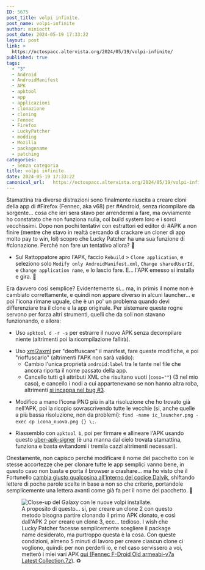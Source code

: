 ```yaml
---
ID: 5675
post_title: volpi infinite.
post_name: volpi-infinite
author: minioctt
post_date: 2024-05-19 17:33:22
layout: post
link: >
  https://octospacc.altervista.org/2024/05/19/volpi-infinite/
published: true
tags:
  - "3"
  - Android
  - AndroidManifest
  - APK
  - apktool
  - app
  - applicazioni
  - clonazione
  - cloning
  - Fennec
  - Firefox
  - LuckyPatcher
  - modding
  - Mozilla
  - packagename
  - patching
categories:
  - Senza categoria
title: volpi infinite.
date: 2024-05-19 17:33:22
canonical_url:   https://octospacc.altervista.org/2024/05/19/volpi-infinite/
---
```

<!-- wp:paragraph -->
<p>Stamattina tra diverse distrazioni sono finalmente riuscita a creare cloni della app di #Firefox (Fennec, aka v68) per #Android, senza ricompilare da sorgente... cosa che ieri sera stavo per arrendermi a fare, ma ovviamente ho constatato che non funziona nulla, col build system loro e i sorci vecchissimi. Dopo non pochi tentativi con estrattori ed editor di #APK a non finire (mentre che stavo in realtà cercando di crackare un cloner di app molto pay to win, lol) scopro che Lucky Patcher ha una sua funzione di #clonazione. Perché non fare un tentativo allora? 🤥️</p>
<!-- /wp:paragraph -->

<!-- wp:list -->
<ul><!-- wp:list-item -->
<li>Sul Rattoppatore apro l'APK, faccio <code>Rebuild</code> &gt; <code>Clone application</code>, e seleziono solo <code>Modify only AndroidManifest.xml</code>, <code>Change sharedUserId</code>, e <code>Change application name</code>, e lo lascio fare. E... l'APK emesso si installa e gira. 🤯️</li>
<!-- /wp:list-item --></ul>
<!-- /wp:list -->

<!-- wp:paragraph -->
<p>Era davvero così semplice? Evidentemente si... ma, in primis il nome non è cambiato correttamente, e quindi non appare diverso in alcuni launcher... e poi l'icona rimane uguale, che è un po' un problema quando devi differenziare tra il clone e la app originale. Per sistemare queste rogne servono per forza altri strumenti, quelli che da soli non stavano funzionando, e allora:</p>
<!-- /wp:paragraph -->

<!-- wp:list -->
<ul><!-- wp:list-item -->
<li>Uso <code>apktool d -r -s</code> per estrarre il nuovo APK senza decompilare niente (altrimenti poi la ricompilazione fallirà).</li>
<!-- /wp:list-item --></ul>
<!-- /wp:list -->

<!-- wp:list -->
<ul><!-- wp:list-item -->
<li>Uso <a href="https://github.com/hzw1199/xml2axml">xml2axml</a> per "deoffuscare" il manifest, fare queste modifiche, e poi "rioffuscarlo" (altrimenti l'APK non sarà valido):<!-- wp:list -->
<ul><!-- wp:list-item -->
<li>Cambio l'unica proprietà <code>android:label</code> tra le tante nel file che ancora riporta il nome passato della app.</li>
<!-- /wp:list-item -->

<!-- wp:list-item -->
<li>Cancello tutti gli attributi XML che risultano vuoti (<code>coso=""</code>) (3 nel mio caso), e cancello i nodi a cui appartenevano se non hanno altra roba, altrimenti <a href="https://github.com/hzw1199/xml2axml/issues/3">si incappa nel bug #3</a>.</li>
<!-- /wp:list-item --></ul>
<!-- /wp:list --></li>
<!-- /wp:list-item --></ul>
<!-- /wp:list -->

<!-- wp:list -->
<ul><!-- wp:list-item -->
<li>Modifico a mano l'icona PNG più in alta risoluzione che ho trovato già nell'APK, poi la ricopio sovrascrivendo tutte le vecchie (si, anche quelle a più bassa risoluzione, non da problemi): <code>find -name ic_launcher.png -exec cp icona_nuova.png {} \;</code>.</li>
<!-- /wp:list-item --></ul>
<!-- /wp:list -->

<!-- wp:list -->
<ul><!-- wp:list-item -->
<li>Riassemblo con <code>apktool b</code>, poi per firmare e allineare l'APK usando questo <a href="https://github.com/patrickfav/uber-apk-signer">uber-apk-signer</a> (è una manna dal cielo trovata stamattina, funziona e basta evitandomi i tremila cazzi altrimenti necessari).</li>
<!-- /wp:list-item --></ul>
<!-- /wp:list -->

<!-- wp:paragraph -->
<p>Onestamente, non capisco perché modificare il nome del pacchetto con le stesse accortezze che per clonare tutte le app semplici vanno bene, in questo caso non basta e porta il browser a crashare... ma ho visto che il Fortunello <a href="https://octospacc.altervista.org/paste/5683/?ppt=0adf649e616a0457f7d63e6ca1e1a31f63abe5bc2cbdbee706a78dda6bff545e">cambia giusto qualcosina all'interno del codice Dalvik</a>, shiftando lettere di poche parole scelte in base a non so che criterio, portandole semplicemente una lettera avanti come già fa per il nome del pacchetto. 🧮️</p>
<!-- /wp:paragraph -->

<!-- wp:paragraph -->
<p></p>
<!-- /wp:paragraph -->

<!-- wp:image {"id":5684,"sizeSlug":"large","linkDestination":"none"} -->
<figure class="wp-block-image size-large"><img src="{{site.cdnurl}}/assets/uploads/2024/05/202405191657358619051511019612036523-960x1440.jpg" alt="Close-up del Galaxy con le nuove volpi installate." class="wp-image-5684"/><figcaption class="wp-element-caption">A proposito di questo... si, per creare un clone 2 con questo metodo bisogna partire clonando il primo APK clonato, e così dall'APK 2 per creare un clone 3, ecc... tedioso. I wish che Lucky Patcher facesse semplicemente scegliere il package name desiderato, ma purtroppo questa è la cosa. Con queste condizioni, almeno 5 minuti di lavoro per creare ciascun clone ci vogliono, quindi: per non perderli io, e nel caso servissero a voi, metterò i miei vari APK <a href="https://hlb0it.blogspot.com/?path=/Drive/Misc/Fennec%20F-Droid%20Old%20armeabi-v7a%20Latest%20Collection.7z">qui (Fennec F-Droid Old armeabi-v7a Latest Collection.7z)</a>. ♻️</figcaption></figure>
<!-- /wp:image -->